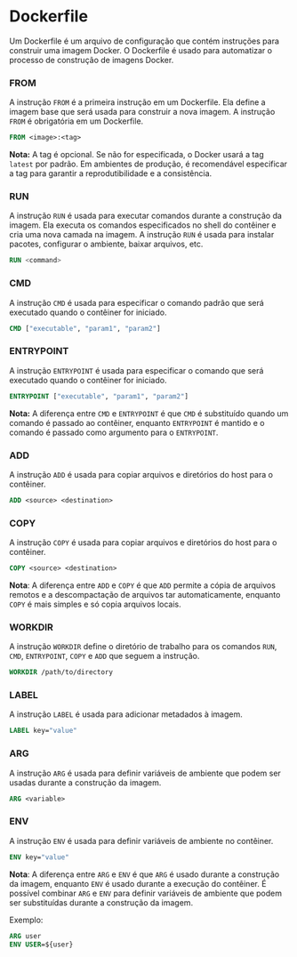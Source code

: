 # Dockerfile

Um Dockerfile é um arquivo de configuração que contém instruções para construir uma imagem Docker. 
O Dockerfile é usado para automatizar o processo de construção de imagens Docker.

### FROM 

A instrução `FROM` é a primeira instrução em um Dockerfile. Ela define a imagem base que será usada para construir a nova imagem. 
A instrução `FROM` é obrigatória em um Dockerfile.

```Dockerfile
FROM <image>:<tag>
```
**Nota:** A tag é opcional. Se não for especificada, o Docker usará a tag `latest` por padrão. Em ambientes de produção, é recomendável especificar a tag para garantir a reprodutibilidade e a consistência.

### RUN

A instrução `RUN` é usada para executar comandos durante a construção da imagem. 
Ela executa os comandos especificados no shell do contêiner e cria uma nova camada na imagem. 
A instrução `RUN` é usada para instalar pacotes, configurar o ambiente, baixar arquivos, etc.

```Dockerfile
RUN <command>
```

### CMD

A instrução `CMD` é usada para especificar o comando padrão que será executado quando o contêiner for iniciado.

```Dockerfile
CMD ["executable", "param1", "param2"]
```

### ENTRYPOINT

A instrução `ENTRYPOINT` é usada para especificar o comando que será executado quando o contêiner for iniciado.

```Dockerfile
ENTRYPOINT ["executable", "param1", "param2"]
```

**Nota:** A diferença entre `CMD` e `ENTRYPOINT` é que `CMD` é substituído quando um comando é passado ao contêiner, enquanto `ENTRYPOINT` é mantido e o comando é passado como argumento para o `ENTRYPOINT`.

### ADD

A instrução `ADD` é usada para copiar arquivos e diretórios do host para o contêiner.

```Dockerfile
ADD <source> <destination>
```

### COPY

A instrução `COPY` é usada para copiar arquivos e diretórios do host para o contêiner.

```Dockerfile
COPY <source> <destination>
```

**Nota**: A diferença entre `ADD` e `COPY` é que `ADD` permite a cópia de arquivos remotos e a descompactação de arquivos tar automaticamente, enquanto `COPY` é mais simples e só copia arquivos locais.

### WORKDIR

A instrução `WORKDIR` define o diretório de trabalho para os comandos `RUN`, `CMD`, `ENTRYPOINT`, `COPY` e `ADD` que seguem a instrução.

```Dockerfile
WORKDIR /path/to/directory
```

### LABEL

A instrução `LABEL` é usada para adicionar metadados à imagem.

```Dockerfile
LABEL key="value"
```

### ARG

A instrução `ARG` é usada para definir variáveis de ambiente que podem ser usadas durante a construção da imagem.

```Dockerfile
ARG <variable>
```

### ENV

A instrução `ENV` é usada para definir variáveis de ambiente no contêiner.

```Dockerfile
ENV key="value"
```

**Nota**: A diferença entre `ARG` e `ENV` é que `ARG` é usado durante a construção da imagem, enquanto `ENV` é usado durante a execução do contêiner.
É possível combinar `ARG` e `ENV` para definir variáveis de ambiente que podem ser substituídas durante a construção da imagem.

Exemplo:

```Dockerfile
ARG user
ENV USER=${user}
```

